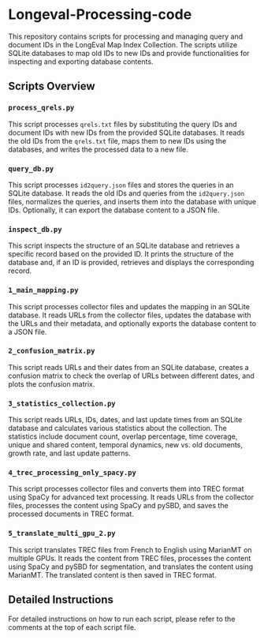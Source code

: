 # Longeval-Processing-code
This repository contains scripts for processing and managing query and document IDs in the LongEval Map Index Collection. The scripts utilize SQLite databases to map old IDs to new IDs and provide functionalities for inspecting and exporting database contents.

## Scripts Overview

### `process_qrels.py`

This script processes `qrels.txt` files by substituting the query IDs and document IDs with new IDs from the provided SQLite databases. It reads the old IDs from the `qrels.txt` file, maps them to new IDs using the databases, and writes the processed data to a new file.

### `query_db.py`

This script processes `id2query.json` files and stores the queries in an SQLite database. It reads the old IDs and queries from the `id2query.json` files, normalizes the queries, and inserts them into the database with unique IDs. Optionally, it can export the database content to a JSON file.

### `inspect_db.py`

This script inspects the structure of an SQLite database and retrieves a specific record based on the provided ID. It prints the structure of the database and, if an ID is provided, retrieves and displays the corresponding record.

### `1_main_mapping.py`

This script processes collector files and updates the mapping in an SQLite database. It reads URLs from the collector files, updates the database with the URLs and their metadata, and optionally exports the database content to a JSON file.

### `2_confusion_matrix.py`

This script reads URLs and their dates from an SQLite database, creates a confusion matrix to check the overlap of URLs between different dates, and plots the confusion matrix.

### `3_statistics_collection.py`

This script reads URLs, IDs, dates, and last update times from an SQLite database and calculates various statistics about the collection. The statistics include document count, overlap percentage, time coverage, unique and shared content, temporal dynamics, new vs. old documents, growth rate, and last update patterns.

### `4_trec_processing_only_spacy.py`

This script processes collector files and converts them into TREC format using SpaCy for advanced text processing. It reads URLs from the collector files, processes the content using SpaCy and pySBD, and saves the processed documents in TREC format.

### `5_translate_multi_gpu_2.py`

This script translates TREC files from French to English using MarianMT on multiple GPUs. It reads the content from TREC files, processes the content using SpaCy and pySBD for segmentation, and translates the content using MarianMT. The translated content is then saved in TREC format.

## Detailed Instructions

For detailed instructions on how to run each script, please refer to the comments at the top of each script file.
